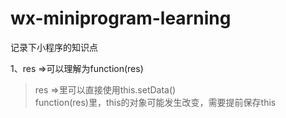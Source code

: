 # wx-miniprogram-learning
记录下小程序的知识点<br>

1、res =>可以理解为function(res)<br>
>res =>里可以直接使用this.setData()<br>
>function(res)里，this的对象可能发生改变，需要提前保存this<br>
